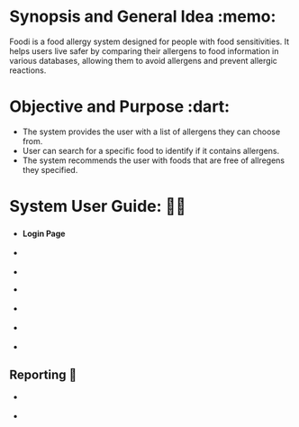 </head>
<body>
  <h1>Synopsis and General Idea :memo:</h1>
  <p>Foodi is a food allergy system designed for people with food sensitivities. It helps users live safer by comparing their allergens to food information in various databases, allowing them to avoid allergens and prevent allergic reactions.</p>

  <h1>Objective and Purpose :dart:</h1>
  <ul>
    <li>The system provides the user with a list of allergens they can choose from.</li>
    <li>User can search for a specific food to identify if it contains allergens.</li>
    <li>The system recommends the user with foods that are free of allregens they specified.</li>
  </ul>

  <h1>System User Guide: 👨‍💻</h1>
  <h3 style="font-weight: bold;"></h3>
  <ul>
    <li>
      <strong>Login Page</strong><br>
    </li>
    <br>
    <li>
      <strong></strong><br>
    </li>
    <br>
    <li>
      <strong></strong><br>
    </li>
  </ul>
  <ul>
    <li>
    </li>
    <br>
    <li>
    </li>
    <br>
    <li>
    </li>
    <br>
    <li>
    </li>
  </ul>
</body>
</html>
</head>
<body>
  <h2>Reporting 📑</h2>
  <ul>
    <li>
    </li>
    <br>
    <li>
    </li>
  </ul>
</body>
</html>



